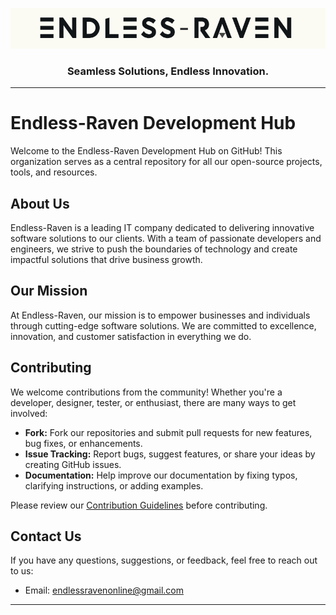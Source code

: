 <p align="center" ><img  src = "Endless-Raven-banner1.png?raw=true" width = 1000px></p>

<h3 align="center" >Seamless Solutions, Endless Innovation.</h3>

---

# Endless-Raven Development Hub

Welcome to the Endless-Raven Development Hub on GitHub! This organization serves as a central repository for all our open-source projects, tools, and resources.

## About Us

Endless-Raven is a leading IT company dedicated to delivering innovative software solutions to our clients. With a team of passionate developers and engineers, we strive to push the boundaries of technology and create impactful solutions that drive business growth.

## Our Mission

At Endless-Raven, our mission is to empower businesses and individuals through cutting-edge software solutions. We are committed to excellence, innovation, and customer satisfaction in everything we do.

## Contributing

We welcome contributions from the community! Whether you're a developer, designer, tester, or enthusiast, there are many ways to get involved:

- **Fork:** Fork our repositories and submit pull requests for new features, bug fixes, or enhancements.
- **Issue Tracking:** Report bugs, suggest features, or share your ideas by creating GitHub issues.
- **Documentation:** Help improve our documentation by fixing typos, clarifying instructions, or adding examples.

Please review our [Contribution Guidelines](CONTRIBUTING.md) before contributing.

## Contact Us

If you have any questions, suggestions, or feedback, feel free to reach out to us:

- Email: endlessravenonline@gmail.com

---

